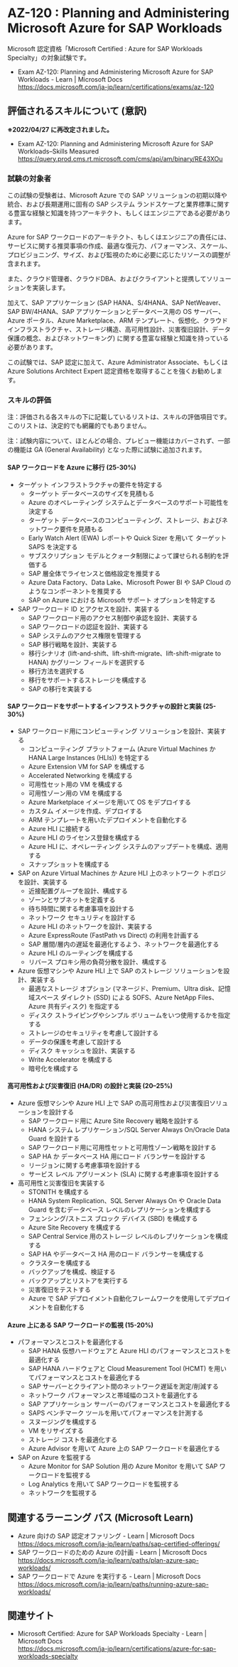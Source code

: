 # AZ-120 : Planning and Administering Microsoft Azure for SAP Workloads
Microsoft 認定資格「Microsoft Certified : Azure for SAP Workloads Specialty」の対象試験です。
- Exam AZ-120: Planning and Administering Microsoft Azure for SAP Workloads - Learn | Microsoft Docs  
https://docs.microsoft.com/ja-jp/learn/certifications/exams/az-120

## 評価されるスキルについて (意訳)
**※2022/04/27 に再改定されました。**
- Exam AZ-120: Planning and Administering Microsoft Azure for SAP Workloads–Skills Measured  
https://query.prod.cms.rt.microsoft.com/cms/api/am/binary/RE43XOu

### 試験の対象者
この試験の受験者は、Microsoft Azure での SAP ソリューションの初期以降や統合、および長期運用に固有の SAP システム ランドスケープと業界標準に関する豊富な経験と知識を持つアーキテクト、もしくはエンジニアである必要があります。

Azure for SAP ワークロードのアーキテクト、もしくはエンジニアの責任には、サービスに関する推奨事項の作成、最適な復元力、パフォーマンス、スケール、プロビジョニング、サイズ、および監視のために必要に応じたリソースの調整が含まれます。

また、クラウド管理者、クラウドDBA、およびクライアントと提携してソリューションを実装します。

加えて、SAP アプリケーション (SAP HANA、S/4HANA、SAP NetWeaver、SAP BW/4HANA、SAP アプリケーションとデータベース用の OS サーバー、Azure ポータル、Azure Marketplace、ARM テンプレート、仮想化、クラウド インフラストラクチャ、ストレージ構造、高可用性設計、災害復旧設計、データ保護の概念、およびネットワーキング) に関する豊富な経験と知識を持っている必要があります。

この試験では、SAP 認定に加えて、Azure Administrator Associate、もしくは Azure Solutions Architect Expert 認定資格を取得することを強くお勧めします。

### スキルの評価
注：評価される各スキルの下に記載しているリストは、スキルの評価項目です。このリストは、決定的でも網羅的でもありません。

注：試験内容について、ほとんどの場合、プレビュー機能はカバーされず、一部の機能は GA (General Availability) となった際に試験に追加されます。

#### SAP ワークロードを Azure に移行 (25-30%)
- ターゲット インフラストラクチャの要件を特定する
  - ターゲット データベースのサイズを見積もる
  - Azure のオペレーティング システムとデータベースのサポート可能性を決定する
  - ターゲット データベースのコンピューティング、ストレージ、およびネットワーク要件を見積もる
  - Early Watch Alert (EWA) レポートや Quick Sizer を用いて ターゲット SAPS を決定する
  - サブスクリプション モデルとクォータ制限によって課せられる制約を評価する
  - SAP 層全体でライセンスと価格設定を推奨する
  - Azure Data Factory、Data Lake、Microsoft Power BI や SAP Cloud のようなコンポーネントを推奨する 
  - SAP on Azure における Microsoft サポート オプションを特定する 
- SAP ワークロード ID とアクセスを設計、実装する
  - SAP ワークロード用のアクセス制御や承認を設計、実装する
  - SAP ワークロードの認証を設計、実装する
  - SAP システムのアクセス権限を管理する
  - SAP 移行戦略を設計、実装する
  - 移行シナリオ (lift-and-shift、lift-shift-migrate、lift-shift-migrate to HANA) かグリーン フィールドを選択する
  - 移行方法を選択する
  - 移行をサポートするストレージを構成する
  - SAP の移行を実装する
#### SAP ワークロードをサポートするインフラストラクチャの設計と実装 (25-30%)
- SAP ワークロード用にコンピューティング ソリューションを設計、実装する
  - コンピューティング プラットフォーム (Azure Virtual Machines か HANA Large Instances (HLIs)) を特定する
  - Azure Extension VM for SAP を構成する
  - Accelerated Networking を構成する
  - 可用性セット用の VM を構成する
  - 可用性ゾーン用の VM を構成する
  - Azure Marketplace イメージを用いて OS をデプロイする
  - カスタム イメージを作成、デプロイする
  - ARM テンプレートを用いたデプロイメントを自動化する
  - Azure HLI に接続する
  - Azure HLI のライセンス登録を構成する
  - Azure HLI に、オペレーティング システムのアップデートを構成、適用する
  - スナップショットを構成する
- SAP on Azure Virtual Machines か Azure HLI 上のネットワーク トポロジを設計、実装する
  - 近接配置グループを設計、構成する
  - ゾーンとサブネットを定義する
  - 待ち時間に関する考慮事項を設計する
  - ネットワーク セキュリティを設計する
  - Azure HLI のネットワークを設計、実装する
  - Azure ExpressRoute (FastPath vs Direct) の利用を計画する
  - SAP 層間/層内の遅延を最適化するよう、ネットワークを最適化する
  - Azure HLI のルーティングを構成する
  - リバース プロキシ用の負荷分散を設計、構成する
- Azure 仮想マシンや Azure HLI 上で SAP のストレージ ソリューションを設計、実装する
  - 最適なストレージ オプション (マネージド、Premium、Ultra disk、記憶域スペース ダイレクト (SSD) による SOFS、Azure NetApp Files、Azure 共有ディスク) を指定する
  - ディスク ストライピングやシンプル ボリュームをいつ使用するかを指定する
  - ストレージのセキュリティを考慮して設計する
  - データの保護を考慮して設計する
  - ディスク キャッシュを設計、実装する
  - Write Accelerator を構成する
  - 暗号化を構成する
#### 高可用性および災害復旧 (HA/DR) の設計と実装 (20–25%)
- Azure 仮想マシンや Azure HLI 上で SAP の高可用性および災害復旧ソリューションを設計する
  - SAP ワークロード用に Azure Site Recovery 戦略を設計する
  - HANA システム レプリケーション/SQL Server Always On/Oracle Data Guard を設計する
  - SAP ワークロード用に可用性セットと可用性ゾーン戦略を設計する
  - SAP HA か データベース HA 用にロード バランサーを設計する
  - リージョンに関する考慮事項を設計する
  - サービス レベル アグリーメント (SLA) に関する考慮事項を設計する
- 高可用性と災害復旧を実装する
  - STONITH を構成する
  - HANA System Replication、SQL Server Always On や Oracle Data Guard を含むデータベース レベルのレプリケーションを構成する
  - フェンシング/ストニス ブロック デバイス (SBD) を構成する
  - Azure Site Recovery を構成する
  - SAP Central Service 用のストレージ レベルのレプリケーションを構成する
  - SAP HA やデータベース HA 用のロード バランサーを構成する
  - クラスターを構成する 
  - バックアップを構成、検証する
  - バックアップとリストアを実行する
  - 災害復旧をテストする
  - Azure で SAP デプロイメント自動化フレームワークを使用してデプロイメントを自動化する
#### Azure 上にある SAP ワークロードの監視 (15-20%)
- パフォーマンスとコストを最適化する
  - SAP HANA 仮想ハードウェアと Azure HLI のパフォーマンスとコストを最適化する
  - SAP HANA ハードウェアと Cloud Measurement Tool (HCMT) を用いてパフォーマンスとコストを最適化する
  - SAP サーバーとクライアント間のネットワーク遅延を測定/削減する
  - ネットワーク パフォーマンスと帯域幅のコストを最適化する
  - SAP アプリケーション サーバーのパフォーマンスとコストを最適化する
  - SAPS ベンチマーク ツールを用いてパフォーマンスを計測する
  - スヌージングを構成する
  - VM をリサイズする
  - ストレージ コストを最適化する
  - Azure Advisor を用いて Azure 上の SAP ワークロードを最適化する
- SAP on Azure を監視する
  - Azure Monitor for SAP Solution 用の Azure Monitor を用いて SAP ワークロードを監視する
  - Log Analytics を用いて SAP ワークロードを監視する
  - ネットワークを監視する

## 関連するラーニング パス (Microsoft Learn)
- Azure 向けの SAP 認定オファリング - Learn | Microsoft Docs  
https://docs.microsoft.com/ja-jp/learn/paths/sap-certified-offerings/
- SAP ワークロードのための Azure の計画 - Learn | Microsoft Docs  
https://docs.microsoft.com/ja-jp/learn/paths/plan-azure-sap-workloads/
- SAP ワークロードで Azure を実行する - Learn | Microsoft Docs  
https://docs.microsoft.com/ja-jp/learn/paths/running-azure-sap-workloads/

## 関連サイト
- Microsoft Certified: Azure for SAP Workloads Specialty - Learn | Microsoft Docs  
https://docs.microsoft.com/ja-jp/learn/certifications/azure-for-sap-workloads-specialty
